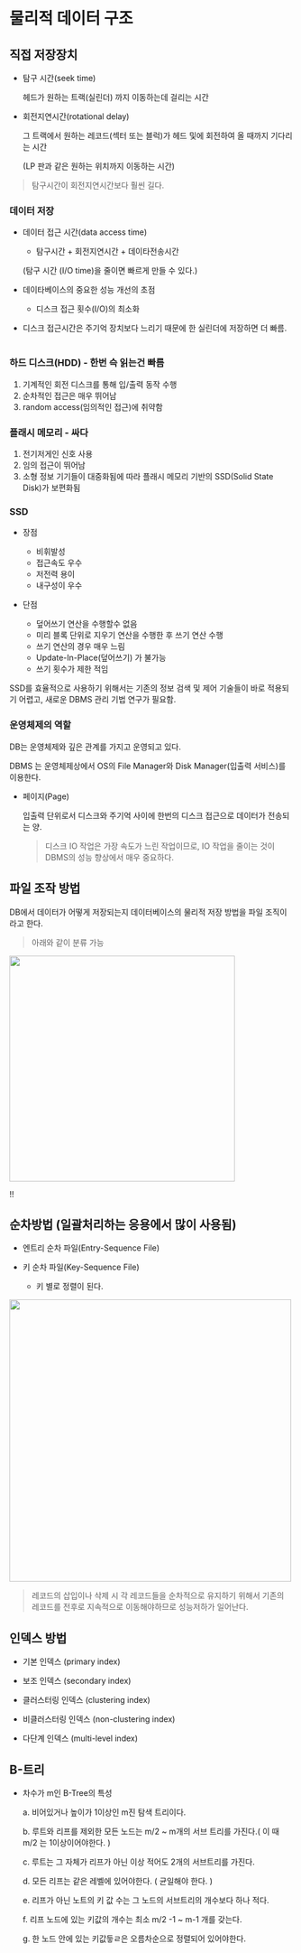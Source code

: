 # 물리적 데이터 구조

## 직접 저장장치

- 탐구 시간(seek time)

  헤드가 원하는 트랙(실린더) 까지 이동하는데 걸리는 시간

- 회전지연시간(rotational delay)

  그 트랙에서 원하는 레코드(섹터 또는 블럭)가 헤드 및에 회전하여 올 때까지 기다리는 시간

  (LP 판과 같은 원하는 위치까지 이동하는 시간)

> 탐구시간이 회전지연시간보다 훨씬 길다.

### 데이터 저장

- 데이터 접근 시간(data access time)

  - 탐구시간 + 회전지연시간 + 데이타전송시간

  (탐구 시간 (I/O time)을 줄이면 빠르게 만들 수 있다.)

- 데이타베이스의 중요한 성능 개선의 초점

  - 디스크 접근 횟수(I/O)의 최소화

- 디스크 접근시간은 주기억 장치보다 느리기 때문에 한 실린더에 저장하면 더 빠름.

#

### 하드 디스크(HDD) - 한번 슥 읽는건 빠름

1. 기계적인 회전 디스크를 통해 입/출력 동작 수행
2. 순차적인 접근은 매우 뛰어남
3. random access(임의적인 접근)에 취약함

### 플래시 메모리 - 싸다

1. 전기저게인 신호 사용
2. 임의 접근이 뛰어남
3. 소형 정보 기기들이 대중화됨에 따라 플래시 메모리 기반의 SSD(Solid State Disk)가 보편화됨

### SSD

- 장점

  - 비휘발성
  - 접근속도 우수
  - 저전력 용이
  - 내구성이 우수

- 단점
  - 덮어쓰기 연산을 수행할수 없음
  - 미리 블록 단위로 지우기 연산을 수행한 후 쓰기 연산 수행
  - 쓰기 연산의 경우 매우 느림
  - Update-In-Place(덮어쓰기) 가 불가능
  - 쓰기 횟수가 제한 적임

SSD를 효율적으로 사용하기 위해서는 기존의 정보 검색 및 제어 기술들이 바로 적용되기 어렵고, 새로운 DBMS 관리 기법 연구가 필요함.

### 운영체제의 역할

DB는 운영체제와 깊은 관계를 가지고 운영되고 있다.

DBMS 는 운영체제상에서 OS의 File Manager와 Disk Manager(입출력 서비스)를 이용한다.

- 페이지(Page)

  입출력 단위로서 디스크와 주기억 사이에 한번의 디스크 접근으로 데이터가 전송되는 양.

  > 디스크 IO 작업은 가장 속도가 느린 작업이므로, IO 작업을 줄이는 것이 DBMS의 성능 향상에서 매우 중요하다.

## 파일 조작 방법

DB에서 데이터가 어떻게 저장되는지 데이터베이스의 물리적 저장 방법을 파일 조직이라고 한다.

> 아래와 같이 분류 가능

<img src="https://github.com/KNU-K/expressjs-restful-api/assets/126179088/5de06232-0385-4b57-acfb-468c5b858008" width="400px"></img>

!!

## 순차방법 (일괄처리하는 응용에서 많이 사용됨)

- 엔트리 순차 파일(Entry-Sequence File)

- 키 순차 파일(Key-Sequence File)
  - 키 별로 정렬이 된다.

<img src="https://github.com/KNU-K/expressjs-restful-api/assets/126179088/644af97f-f1c2-49c0-b534-982ecaccbe56" width="500px">

> 레코드의 삽입이나 삭제 시 각 레코드들을 순차적으로 유지하기 위해서 기존의 레코드를 전후로 지속적으로 이동해야하므로 성능저하가 일어난다.

## 인덱스 방법

- 기본 인덱스 (primary index)

- 보조 인덱스 (secondary index)

- 클러스터링 인덱스 (clustering index)

- 비클러스터링 인덱스 (non-clustering index)

- 다단계 인덱스 (multi-level index)

## B-트리

- 차수가 m인 B-Tree의 특성

  a. 비어있거나 높이가 1이상인 m진 탐색 트리이다.

  b. 루트와 리프를 제외한 모든 노드는 m/2 ~ m개의 서브 트리를 가진다.( 이 때 m/2 는 1이상이어야한다. )

  c. 루트는 그 자체가 리프가 아닌 이상 적어도 2개의 서브트리를 가진다.

  d. 모든 리프는 같은 레벨에 있어야한다. ( 균일해야 한다. )

  e. 리프가 아닌 노트의 키 값 수는 그 노드의 서브트리의 개수보다 하나 적다.

  f. 리프 노드에 있는 키값의 개수는 최소 m/2 -1 ~ m-1 개를 갖는다.

  g. 한 노드 안에 있는 키값듷ㄹ은 오름차순으로 정렬되어 있어야한다.
